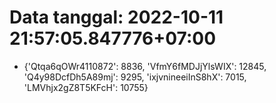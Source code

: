 # Data tanggal: 2022-10-11 21:57:05.847776+07:00

* {'Qtqa6qOWr4110872': 8836, 'VfmY6fMDJjYlsWIX': 12845, 'Q4y98DcfDh5A89mj': 9295, 'ixjvnineeiInS8hX': 7015, 'LMVhjx2gZ8T5KFcH': 10755}
